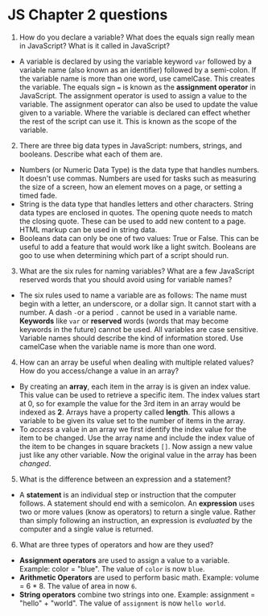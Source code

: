 # JS Chapter 2 questions #

1. How do you declare a variable? What does the equals sign really mean in JavaScript? What is it called in JavaScript?

- A variable is declared by using the variable keyword `var` followed by a variable name (also known as an identifier) followed by a semi-colon. If the variable name is more than one word, use camelCase. This creates the variable. The equals sign `=` is known as the **assignment operator** in JavaScript. The assignment operator is used to assign a value to the variable. The assignment operator can also be used to update the value given to a variable. Where the variable is declared can effect whether the rest of the script can use it. This is known as the scope of the variable.

2. There are three big data types in JavaScript: numbers, strings, and booleans. Describe what each of them are.

- Numbers (or Numeric Data Type) is the data type that handles numbers. It doesn't use commas. Numbers are used for tasks such as measuring the size of a screen, how an element moves on a page, or setting a timed fade.
- String is the data type that handles letters and other characters. String data types are enclosed in quotes. The opening quote needs to match the closing quote. These can be used to add new content to a page. HTML markup can be used in string data.
- Booleans data can only be one of two values: True or False. This can be useful to add a feature that would work like a light switch. Booleans are goo to use when determining which part of a script should run.

3. What are the six rules for naming variables? What are a few JavaScript reserved words that you should avoid using for variable names?

- The six rules used to name a variable are as follows: The name must begin with a letter, an underscore, or a dollar sign. It cannot start with a number. A dash `-`or a period `.` cannot be used in a variable name. **Keywords** like `var` or **reserved** words (words that may become keywords in the future) cannot be used. All variables are case sensitive. Variable names should describe the kind of information stored. Use camelCase when the variable name is more than one word.

4. How can an array be useful when dealing with multiple related values? How do you access/change a value in an array?

- By creating an **array**, each item in the array is is given an index value. This value can be used to retrieve a specific item. The index values start at 0, so for example the value for the 3rd item in an array would be indexed as **2**. Arrays have a property called **length**. This allows a variable to be given its value set to the number of items in the array.
- To _access_ a value in an array we first identify the index value for the item to be changed. Use the array name and include the index value of the item to be changes in square brackets `[]`. Now assign a new value just like any other variable. Now the original value in the array has been _changed_.

5. What is the difference between an expression and a statement?

- A **statement** is an individual step or instruction that the computer follows. A statement should end with a semicolon. An **expression** uses two or more values (know as operators) to return a single value. Rather than simply following an instruction, an expression is _evaluated_ by the computer and a single value is returned.

6. What are three types of operators and how are they used?

- **Assignment operators** are  used to assign a value to a variable. Example: color = "blue". The value of `color` is now `blue`.
- **Arithmetic Operators** are used to perform basic math. Example: volume = 6 * 8. The value of area in now `6`.
- **String operators** combine two strings into one. Example: assignment = "hello" + "world". The value of `assignment` is now `hello world`.
